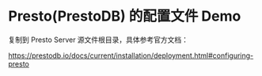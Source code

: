 # Presto(PrestoDB) 的配置文件 Demo

复制到 Presto Server 源文件根目录，具体参考官方文档：<br />

https://prestodb.io/docs/current/installation/deployment.html#configuring-presto